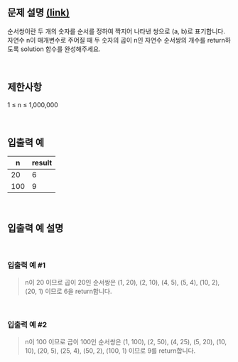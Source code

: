 ## 문제 설명 [(link)](https://school.programmers.co.kr/learn/courses/30/lessons/120836?language=javascript)

순서쌍이란 두 개의 숫자를 순서를 정하여 짝지어 나타낸 쌍으로 (a, b)로 표기합니다. 자연수 n이 매개변수로 주어질 때 두 숫자의 곱이 n인 자연수 순서쌍의 개수를 return하도록 solution 함수를 완성해주세요.

<br>

## 제한사항

1 ≤ n ≤ 1,000,000

<br>

## 입출력 예

| n   | result |
| --- | ------ |
| 20  | 6      |
| 100 | 9      |

<br>

## 입출력 예 설명

<br>

### 입출력 예 #1

> n이 20 이므로 곱이 20인 순서쌍은 (1, 20), (2, 10), (4, 5), (5, 4), (10, 2), (20, 1) 이므로 6을 return합니다.

<br>

### 입출력 예 #2

> n이 100 이므로 곱이 100인 순서쌍은 (1, 100), (2, 50), (4, 25), (5, 20), (10, 10), (20, 5), (25, 4), (50, 2), (100, 1) 이므로 9를 return합니다.
